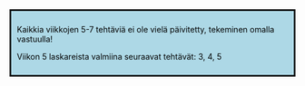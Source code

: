 <div style="color:black; border-style: solid; padding: 10px; margin-bottom: 15px; background-color: #add8e6;">

Kaikkia viikkojen 5-7 tehtäviä ei ole vielä päivitetty, tekeminen omalla vastuulla!

Viikon 5 laskareista valmiina seuraavat tehtävät: 3, 4, 5

</div>